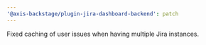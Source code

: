 ```yaml
---
'@axis-backstage/plugin-jira-dashboard-backend': patch
---
```


Fixed caching of user issues when having multiple Jira instances.
